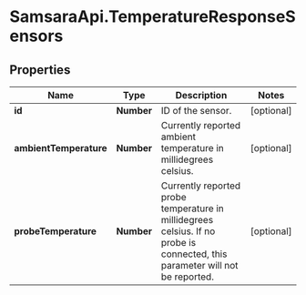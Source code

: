 # SamsaraApi.TemperatureResponseSensors

## Properties
Name | Type | Description | Notes
------------ | ------------- | ------------- | -------------
**id** | **Number** | ID of the sensor. | [optional] 
**ambientTemperature** | **Number** | Currently reported ambient temperature in millidegrees celsius. | [optional] 
**probeTemperature** | **Number** | Currently reported probe temperature in millidegrees celsius. If no probe is connected, this parameter will not be reported. | [optional] 


